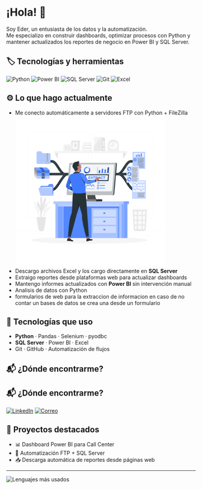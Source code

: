 # ¡Hola! 👋

Soy Eder, un entusiasta de los datos y la automatización.  
Me especializo en construir dashboards, optimizar procesos con Python y mantener actualizados los reportes de negocio en Power BI y SQL Server.

## 🏷️ Tecnologías y herramientas

![Python](https://img.shields.io/badge/Python-3776AB?style=for-the-badge&logo=python&logoColor=white)
![Power BI](https://img.shields.io/badge/Power%20BI-F2C811?style=for-the-badge&logo=powerbi&logoColor=black)
![SQL Server](https://img.shields.io/badge/SQL%20Server-CC2927?style=for-the-badge&logo=microsoftsqlserver&logoColor=white)
![Git](https://img.shields.io/badge/Git-F05032?style=for-the-badge&logo=git&logoColor=white)
![Excel](https://img.shields.io/badge/Excel-217346?style=for-the-badge&logo=microsoft-excel&logoColor=white)


## ⚙️ Lo que hago actualmente

- Me conecto automáticamente a servidores FTP con Python + FileZilla                                                                     <img src="Data extraction-rafiki.png" width="400"/>
- Descargo archivos Excel y los cargo directamente en **SQL Server**
- Extraigo reportes desde plataformas web para actualizar dashboards
- Mantengo informes actualizados con **Power BI** sin intervención manual
- Analisis de datos con Python
- formularios de web para la extraccion de informacion en caso de no contar un bases de datos se crea una desde un formulario

## 🧰 Tecnologías que uso

- **Python** · Pandas · Selenium · pyodbc  
- **SQL Server** · Power BI · Excel  
- Git · GitHub · Automatización de flujos

## 📬 ¿Dónde encontrarme?

## 📬 ¿Dónde encontrarme?

[![LinkedIn](https://img.shields.io/badge/LinkedIn-0A66C2?style=for-the-badge&logo=linkedin&logoColor=white)](https://www.linkedin.com/in/eder-raul-perez-gallardo-hernández-65343920a)
[![Correo](https://img.shields.io/badge/Correo-electrónico-D14836?style=for-the-badge&logo=gmail&logoColor=white)](raulperezgallardo473@gmail.com)


## 📌 Proyectos destacados

- 📊 Dashboard Power BI para Call Center  
- 🔄 Automatización FTP + SQL Server  
- 📥 Descarga automática de reportes desde páginas web



---

![Lenguajes más usados](https://github-readme-stats.vercel.app/api/top-langs/?username=Ederaul0618&layout=compact&theme=tokyonight)
